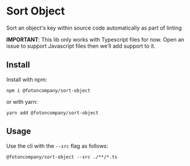 # Sort Object

Sort an object's key within source code automatically as part of linting

**IMPORTANT**: This lib only works with Typescript files for now. Open an issue to support Javascript files then we’ll add support to it.

## Install

Install with npm:
```
npm i @fotoncompany/sort-object
```

or with yarn:
```
yarn add @fotoncompany/sort-object
```

## Usage

Use the cli with the `--src` flag as follows:
```
@fotoncompany/sort-object --src ./**/*.ts
```

